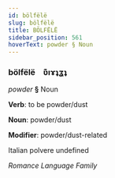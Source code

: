 ```yaml
---
id: bölfëlë
slug: bölfëlë
title: BÖLFËLË
sidebar_position: 561
hoverText: powder § Noun
---
```


### bölfëlë&emsp;<span kind="abugida">ʋ͊ıɤʇʓʇ</span>

*powder* **§** Noun

**Verb**: to be powder/dust

**Noun**: powder/dust

**Modifier**: powder/dust-related

Italian polvere undefined

*Romance Language Family*